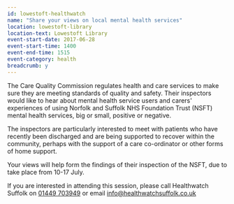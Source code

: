 ```yaml
---
id: lowestoft-healthwatch
name: "Share your views on local mental health services"
location: lowestoft-library
location-text: Lowestoft Library
event-start-date: 2017-06-28
event-start-time: 1400
event-end-time: 1515
event-category: health
breadcrumb: y
---
```


The Care Quality Commission regulates health and care services to make sure they are meeting standards of quality and safety. Their inspectors would like to hear about mental health service users and carers' experiences of using Norfolk and Suffolk NHS Foundation Trust (NSFT) mental health services, big or small, positive or negative.

The inspectors are particularly interested to meet with patients who have recently been discharged and are being supported to recover within the community, perhaps with the support of a care co-ordinator or other forms of home support.

Your views will help form the findings of their inspection of the NSFT, due to take place from 10-17 July.

If you are interested in attending this session, please call Healthwatch Suffolk on [01449 703949](tel:01449703949) or email info@healthwatchsuffolk.co.uk
